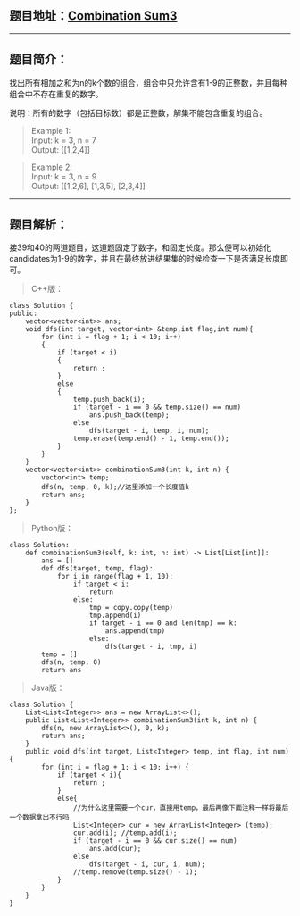 ## 题目地址：[Combination Sum3](https://leetcode.com/problems/combination-sum-iii/)
---
## 题目简介：
找出所有相加之和为n的k个数的组合，组合中只允许含有1-9的正整数，并且每种组合中不存在重复的数字。
  
说明：所有的数字（包括目标数）都是正整数，解集不能包含重复的组合。
> Example 1:  
> Input: k = 3, n = 7  
> Output: [[1,2,4]]  
   
> Example 2:  
> Input: k = 3, n = 9  
> Output: [[1,2,6], [1,3,5], [2,3,4]]    
  

---
## 题目解析：  
接39和40的两道题目，这道题固定了数字，和固定长度。那么便可以初始化candidates为1-9的数字，并且在最终放进结果集的时候检查一下是否满足长度即可。  
>C++版：

```
class Solution {
public:
    vector<vector<int>> ans;
    void dfs(int target, vector<int> &temp,int flag,int num){
        for (int i = flag + 1; i < 10; i++)
        {
            if (target < i)
            {
                return ;
            }
            else
            {
                temp.push_back(i);
                if (target - i == 0 && temp.size() == num)
                    ans.push_back(temp);
                else
                    dfs(target - i, temp, i, num);
                temp.erase(temp.end() - 1, temp.end());
            }
        }
    }
    vector<vector<int>> combinationSum3(int k, int n) {
        vector<int> temp;
        dfs(n, temp, 0, k);//这里添加一个长度值k
        return ans;
    }
};
```
>Python版：

```
class Solution:
    def combinationSum3(self, k: int, n: int) -> List[List[int]]:
        ans = []
        def dfs(target, temp, flag):
            for i in range(flag + 1, 10):
                if target < i:
                    return
                else:
                    tmp = copy.copy(temp)
                    tmp.append(i)
                    if target - i == 0 and len(tmp) == k:
                        ans.append(tmp)
                    else:
                        dfs(target - i, tmp, i)
        temp = []
        dfs(n, temp, 0)
        return ans
```
> Java版：
```
class Solution {
    List<List<Integer>> ans = new ArrayList<>();
    public List<List<Integer>> combinationSum3(int k, int n) {
        dfs(n, new ArrayList<>(), 0, k);
        return ans;
    }
    public void dfs(int target, List<Integer> temp, int flag, int num){
        for (int i = flag + 1; i < 10; i++) {
            if (target < i){
                return ;
            }
            else{
                //为什么这里需要一个cur，直接用temp，最后再像下面注释一样将最后一个数据拿出不行吗
                List<Integer> cur = new ArrayList<Integer> (temp);
                cur.add(i); //temp.add(i);
                if (target - i == 0 && cur.size() == num)
                    ans.add(cur);
                else
                    dfs(target - i, cur, i, num);
                //temp.remove(temp.size() - 1);
            }
        }
    }
}
```
